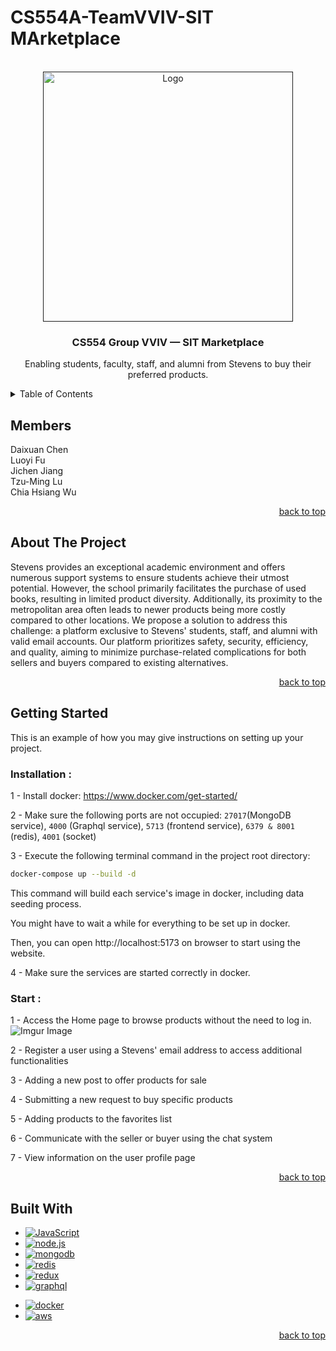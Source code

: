 # CS554A-TeamVVIV-SIT MArketplace

<a name="readme-top"></a>

<br />
<div align="center">
  <a href="">
    <img src="http://tinyurl.com/mr385a7v" alt="Logo" width="400" >
  </a>

  <h3 align="center">CS554 Group VVIV — SIT Marketplace</h3>

  <p align="center">
  Enabling students, faculty, staff, and alumni from Stevens to buy their preferred products.
    <br />
  </p>
</div>

<!-- TABLE OF CONTENTS -->
<details>
  <summary>Table of Contents</summary>
  <ol>
    <li><a href="#members">Members</li>
    <li>
      <a href="#about-the-project">About The Project</a>      
    </li>
    <li>
      <a href="#getting-started">Getting Started</a>
      <ul>
        <li><a href="#installation">Installation</a></li>
        <li><a href="#start">Start</a></li>
      </ul>
    </li>
    <li><a href="#built-with">Built With</a></li>
    <!-- <li><a href="#database">Database Schema</a></li> -->
  </ol>
</details>

<!-- Members -->

## Members

<div align="left">
Daixuan Chen<br/>Luoyi Fu<br/>Jichen Jiang<br/>Tzu-Ming Lu<br/>Chia Hsiang Wu<br/>
</div>

<p align="right"><a href="#readme-top">back to top</a></p>

<!-- ABOUT THE PROJECT -->

## About The Project

<div align="left">
  Stevens provides an exceptional academic environment and offers numerous support systems to ensure students achieve their utmost potential. However, the school primarily facilitates the purchase of used books, resulting in limited product diversity. Additionally, its proximity to the metropolitan area often leads to newer products being more costly compared to other locations. We propose a solution to address this challenge: a platform exclusive to Stevens' students, staff, and alumni with valid email accounts. Our platform prioritizes safety, security, efficiency, and quality, aiming to minimize purchase-related complications for both sellers and buyers compared to existing alternatives.
</div>

<p align="right"><a href="#readme-top">back to top</a></p>

<!-- GETTING STARTED -->

## Getting Started

This is an example of how you may give instructions on setting up your project.

### Installation :

1 - Install docker: https://www.docker.com/get-started/

2 - Make sure the following ports are not occupied: `27017`(MongoDB service), `4000` (Graphql service), `5713` (frontend service), `6379 & 8001` (redis), `4001` (socket)

3 - Execute the following terminal command in the project root directory:

```bash
docker-compose up --build -d
```

This command will build each service's image in docker, including data seeding process.

You might have to wait a while for everything to be set up in docker.

Then, you can open http://localhost:5173 on browser to start using the website.

4 - Make sure the services are started correctly in docker.

### Start :

1 - Access the Home page to browse products without the need to log in.
![Imgur Image](https://i.imgur.com/dwc80Yo.gif)

2 - Register a user using a Stevens' email address to access additional functionalities

3 - Adding a new post to offer products for sale

4 - Submitting a new request to buy specific products

5 - Adding products to the favorites list

6 - Communicate with the seller or buyer using the chat system

7 - View information on the user profile page

<p align="right"><a href="#readme-top">back to top</a></p>

## Built With

<!-- <h3>Course Tech</h3> -->

- [![JavaScript][JavaScript-img]][JavaScript-url]
- [![node.js][node.js-img]][node.js-url]
- [![mongodb][mongodb-img]][mongodb-url]
- [![redis][redis-img]][redis-url]
- [![redux][redux-img]][redux-url]
- [![graphql][graphql-img]][graphql-url]

<!-- <h3>Independent Tech</h3> -->

- [![docker][docker-img]][docker-url]
- [![aws][aws-img]][aws-url]

<p align="right"><a href="#readme-top">back to top</a></p>

<!-- ## Database Schema

<div align="center">
  <a href="">
    <img src="Group VVIV SIT—Marketplace.jpeg" alt="Database" width="600" >
  </a>
  <br/>
  <p align="right"><a href="#readme-top">back to top</a></p>
</div> -->

<!-- MARKDOWN LINKS & IMAGES -->

[JavaScript-url]: https://developer.mozilla.org/en-US/docs/Web/JavaScript
[JavaScript-img]: https://img.shields.io/badge/logo-javascript-blue?logo=javascript
[node.js-url]: https://nodejs.org/en
[node.js-img]: https://img.shields.io/badge/Node.js-43853D?style=for-the-badge&logo=node.js&logoColor=white
[mongodb-url]: https://www.mongodb.com/zh-cn
[mongodb-img]: https://img.shields.io/badge/MongoDB-%234ea94b.svg?style=for-the-badge&logo=mongodb&logoColor=white
[react-url]: https://react.dev/
[react-img]: https://img.shields.io/badge/react-%2320232a.svg?style=for-the-badge&logo=react&logoColor=%2361DAFB
[redis-url]: https://redis.io/
[redis-img]: https://img.shields.io/badge/redis-%23DD0031.svg?style=for-the-badge&logo=redis&logoColor=white
[redux-url]: https://redux.js.org/
[redux-img]: https://img.shields.io/badge/redux-%23593d88.svg?style=for-the-badge&logo=redux&logoColor=white
[graphql-url]: https://graphql.org/
[graphql-img]: https://img.shields.io/badge/-ApolloGraphQL-311C87?style=for-the-badge&logo=apollo-graphql
[docker-url]: https://www.docker.com/
[docker-img]: https://img.shields.io/badge/docker-%230db7ed.svg?style=for-the-badge&logo=docker&logoColor=white
[aws-url]: https://www.google.com/url?sa=t&rct=j&q=&esrc=s&source=web&cd=&cad=rja&uact=8&ved=2ahUKEwjo1baCvp-DAxUJvokEHWMyCuMQFnoECAYQAQ&url=https%3A%2F%2Faws.amazon.com%2Fs3%2F&usg=AOvVaw3NS_rqXKJpiZug3wHxUGKs&opi=89978449
[aws-img]: https://img.shields.io/badge/AWS-%23FF9900.svg?style=for-the-badge&logo=amazon-aws&logoColor=white
